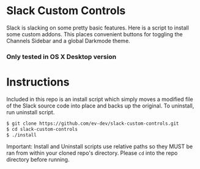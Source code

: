 # Slack Custom Controls
Slack is slacking on some pretty basic features. Here is a script to install some custom addons. This places convenient buttons for toggling the Channels Sidebar and a global Darkmode theme.

### Only tested in OS X Desktop version

# Instructions
Included in this repo is an install script which simply moves a modified file of the Slack source code into place and backs up the original. To uninstall, run uninstall script. 

```bash
$ git clone https://github.com/ev-dev/slack-custom-controls.git
$ cd slack-custom-controls
$ ./install
```

Important: Install and Uninstall scripts use relative paths so they MUST be ran from within your cloned repo's directory. Please `cd` into the repo directory before running.
